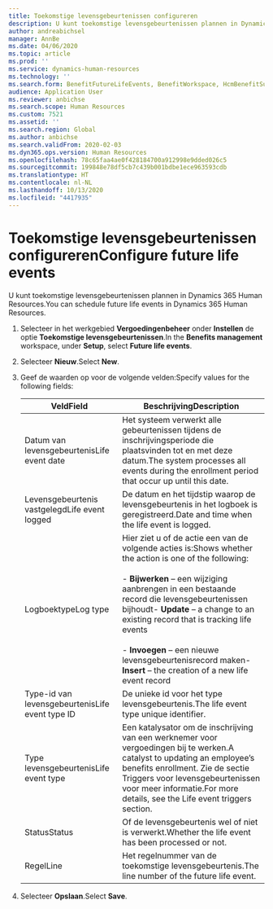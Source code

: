 ```yaml
---
title: Toekomstige levensgebeurtenissen configureren
description: U kunt toekomstige levensgebeurtenissen plannen in Dynamics 365 Human Resources.
author: andreabichsel
manager: AnnBe
ms.date: 04/06/2020
ms.topic: article
ms.prod: ''
ms.service: dynamics-human-resources
ms.technology: ''
ms.search.form: BenefitFutureLifeEvents, BenefitWorkspace, HcmBenefitSummaryPart
audience: Application User
ms.reviewer: anbichse
ms.search.scope: Human Resources
ms.custom: 7521
ms.assetid: ''
ms.search.region: Global
ms.author: anbichse
ms.search.validFrom: 2020-02-03
ms.dyn365.ops.version: Human Resources
ms.openlocfilehash: 78c65faa4ae0f428184700a912998e9dded026c5
ms.sourcegitcommit: 199848e78df5cb7c439b001bdbe1ece963593cdb
ms.translationtype: HT
ms.contentlocale: nl-NL
ms.lasthandoff: 10/13/2020
ms.locfileid: "4417935"
---
```

# <a name="configure-future-life-events"></a><span data-ttu-id="98ceb-103">Toekomstige levensgebeurtenissen configureren</span><span class="sxs-lookup"><span data-stu-id="98ceb-103">Configure future life events</span></span>

<span data-ttu-id="98ceb-104">U kunt toekomstige levensgebeurtenissen plannen in Dynamics 365 Human Resources.</span><span class="sxs-lookup"><span data-stu-id="98ceb-104">You can schedule future life events in Dynamics 365 Human Resources.</span></span>

1. <span data-ttu-id="98ceb-105">Selecteer in het werkgebied **Vergoedingenbeheer** onder **Instellen** de optie **Toekomstige levensgebeurtenissen**.</span><span class="sxs-lookup"><span data-stu-id="98ceb-105">In the **Benefits management** workspace, under **Setup**, select **Future life events**.</span></span>

2. <span data-ttu-id="98ceb-106">Selecteer **Nieuw**.</span><span class="sxs-lookup"><span data-stu-id="98ceb-106">Select **New**.</span></span>

3. <span data-ttu-id="98ceb-107">Geef de waarden op voor de volgende velden:</span><span class="sxs-lookup"><span data-stu-id="98ceb-107">Specify values for the following fields:</span></span>

   | <span data-ttu-id="98ceb-108">Veld</span><span class="sxs-lookup"><span data-stu-id="98ceb-108">Field</span></span> | <span data-ttu-id="98ceb-109">Beschrijving</span><span class="sxs-lookup"><span data-stu-id="98ceb-109">Description</span></span> |
   | --- | --- |
   | <span data-ttu-id="98ceb-110">Datum van levensgebeurtenis</span><span class="sxs-lookup"><span data-stu-id="98ceb-110">Life event date</span></span> | <span data-ttu-id="98ceb-111">Het systeem verwerkt alle gebeurtenissen tijdens de inschrijvingsperiode die plaatsvinden tot en met deze datum.</span><span class="sxs-lookup"><span data-stu-id="98ceb-111">The system processes all events during the enrollment period that occur up until this date.</span></span> |
   | <span data-ttu-id="98ceb-112">Levensgebeurtenis vastgelegd</span><span class="sxs-lookup"><span data-stu-id="98ceb-112">Life event logged</span></span> | <span data-ttu-id="98ceb-113">De datum en het tijdstip waarop de levensgebeurtenis in het logboek is geregistreerd.</span><span class="sxs-lookup"><span data-stu-id="98ceb-113">Date and time when the life event is logged.</span></span> |
   | <span data-ttu-id="98ceb-114">Logboektype</span><span class="sxs-lookup"><span data-stu-id="98ceb-114">Log type</span></span> | <span data-ttu-id="98ceb-115">Hier ziet u of de actie een van de volgende acties is:</span><span class="sxs-lookup"><span data-stu-id="98ceb-115">Shows whether the action is one of the following:</span></span></br></br><span data-ttu-id="98ceb-116">- **Bijwerken** – een wijziging aanbrengen in een bestaande record die levensgebeurtenissen bijhoudt</span><span class="sxs-lookup"><span data-stu-id="98ceb-116">- **Update** – a change to an existing record that is tracking life events</span></span></br></br><span data-ttu-id="98ceb-117">- **Invoegen** – een nieuwe levensgebeurtenisrecord maken</span><span class="sxs-lookup"><span data-stu-id="98ceb-117">- **Insert** – the creation of a new life event record</span></span> |
   | <span data-ttu-id="98ceb-118">Type-id van levensgebeurtenis</span><span class="sxs-lookup"><span data-stu-id="98ceb-118">Life event type ID</span></span> | <span data-ttu-id="98ceb-119">De unieke id voor het type levensgebeurtenis.</span><span class="sxs-lookup"><span data-stu-id="98ceb-119">The life event type unique identifier.</span></span> |
   | <span data-ttu-id="98ceb-120">Type levensgebeurtenis</span><span class="sxs-lookup"><span data-stu-id="98ceb-120">Life event type</span></span> | <span data-ttu-id="98ceb-121">Een katalysator om de inschrijving van een werknemer voor vergoedingen bij te werken.</span><span class="sxs-lookup"><span data-stu-id="98ceb-121">A catalyst to updating an employee’s benefits enrollment.</span></span> <span data-ttu-id="98ceb-122">Zie de sectie Triggers voor levensgebeurtenissen voor meer informatie.</span><span class="sxs-lookup"><span data-stu-id="98ceb-122">For more details, see the Life event triggers section.</span></span> |
   | <span data-ttu-id="98ceb-123">Status</span><span class="sxs-lookup"><span data-stu-id="98ceb-123">Status</span></span> | <span data-ttu-id="98ceb-124">Of de levensgebeurtenis wel of niet is verwerkt.</span><span class="sxs-lookup"><span data-stu-id="98ceb-124">Whether the life event has been processed or not.</span></span> |
   | <span data-ttu-id="98ceb-125">Regel</span><span class="sxs-lookup"><span data-stu-id="98ceb-125">Line</span></span> | <span data-ttu-id="98ceb-126">Het regelnummer van de toekomstige levensgebeurtenis.</span><span class="sxs-lookup"><span data-stu-id="98ceb-126">The line number of the future life event.</span></span> |

4. <span data-ttu-id="98ceb-127">Selecteer **Opslaan**.</span><span class="sxs-lookup"><span data-stu-id="98ceb-127">Select **Save**.</span></span> 
